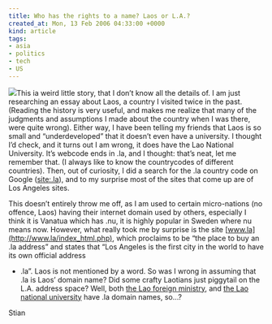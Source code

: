 ```yaml
---
title: Who has the rights to a name? Laos or L.A.?
created_at: Mon, 13 Feb 2006 04:33:00 +0000
kind: article
tags:
- asia
- politics
- tech
- US
---
```


![](http://www.appliedlanguage.com/flags_of_the_world/medium_flag_of_laos.gif)This
ia weird little story, that I don’t know all the details of. I am just
researching an essay about Laos, a country I visited twice in the past.
(Reading the history is very useful, and makes me realize that many of
the judgments and assumptions I made about the country when I was there,
were quite wrong). Either way, I have been telling my friends that Laos
is so small and “underdeveloped” that it doesn’t even have a university.
I thought I’d check, and it turns out I am wrong, it does have the Lao
National University. It’s webcode ends in .la, and I thought: that’s
neat, let me remember that. (I always like to know the countrycodes of
different countries). Then, out of curiosity, I did a search for the .la
country code on Google
([site:.la](http://www.google.com/search?q=site%3A.la+laos&btnG=Search&num=50&hl=en&lr=&safe=off&client=safari&rls=en)),
and to my surprise most of the sites that come up are of Los Angeles
sites.

This doesn’t entirely throw me off, as I am used to certain
micro-nations (no offence, Laos) having their internet domain used by
others, especially I think it is Vanatua which has .nu, it is highly
popular in Sweden where nu means now. However, what really took me by
surprise is the site [www.la](http://www.la/index_html.php), which
proclaims to be “the place to buy an .la address” and states that “Los
Angeles is the first city in the world to have its own official address
- .la”. Laos is not mentioned by a word. So was I wrong in assuming that
.la is Laos’ domain name? Did some crafty Laotians just piggytail on the
L.A. address space? Well, both [the Lao foreign
ministry](http://www.mofa.gov.la), and [the Lao national
university](http://www.nuol.edu.la) have .la domain names, so…?

Stian
